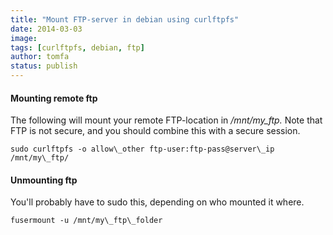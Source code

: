 ```yaml
---
title: "Mount FTP-server in debian using curlftpfs"
date: 2014-03-03
image: 
tags: [curlftpfs, debian, ftp]
author: tomfa
status: publish
---
```


#### Mounting remote ftp

The following will mount your remote FTP-location in _/mnt/my\_ftp._ Note that FTP is not secure, and you should combine this with a secure session.

```
sudo curlftpfs -o allow\_other ftp-user:ftp-pass@server\_ip /mnt/my\_ftp/
```

#### Unmounting ftp

You'll probably have to sudo this, depending on who mounted it where.

```
fusermount -u /mnt/my\_ftp\_folder
```
